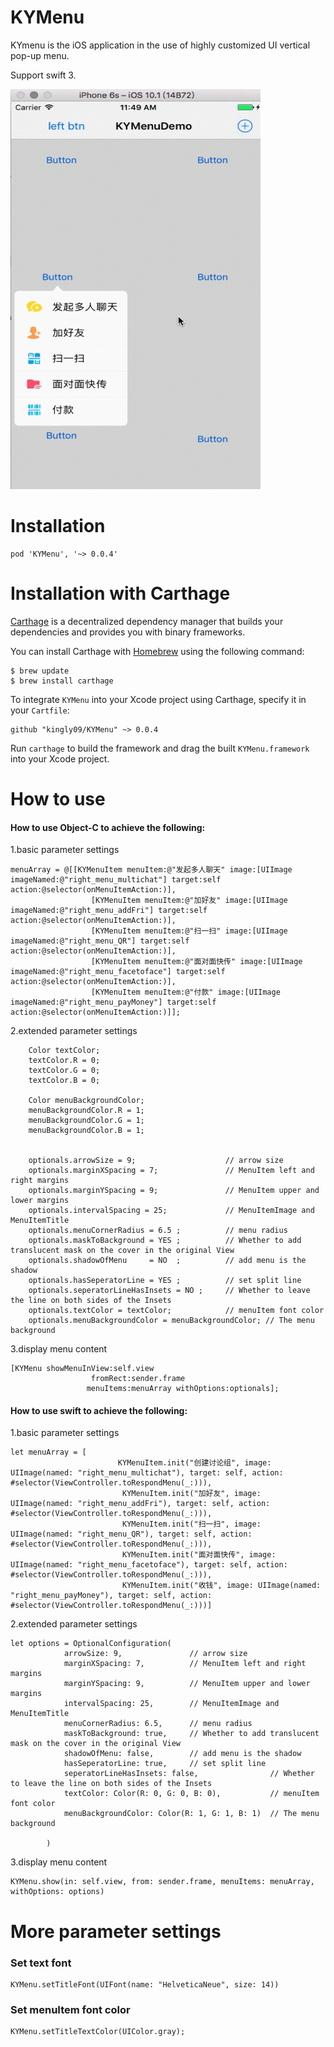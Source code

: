 # KYMenu
KYmenu is the iOS application in the use of highly customized UI vertical
   pop-up menu.

Support swift 3.


![](https://raw.githubusercontent.com/kingly09/KYMenu/master/KYMenu.gif)


# Installation
```
pod 'KYMenu', '~> 0.0.4'
```

# Installation with Carthage


[Carthage](https://github.com/Carthage/Carthage) is a decentralized dependency manager that builds your dependencies and provides you with binary frameworks.

You can install Carthage with [Homebrew](https://brew.sh/)  using the following command:

```
$ brew update
$ brew install carthage
```

To integrate `KYMenu` into your Xcode project using Carthage, specify it in your `Cartfile`:

```
github "kingly09/KYMenu" ~> 0.0.4
```
Run `carthage` to build the framework and drag the built `KYMenu.framework` into your Xcode project.

# How to use
#### How to use **Object-C** to achieve the following:
1.basic parameter settings

```
menuArray = @[[KYMenuItem menuItem:@"发起多人聊天" image:[UIImage imageNamed:@"right_menu_multichat"] target:self action:@selector(onMenuItemAction:)],
                  [KYMenuItem menuItem:@"加好友" image:[UIImage imageNamed:@"right_menu_addFri"] target:self action:@selector(onMenuItemAction:)],
                  [KYMenuItem menuItem:@"扫一扫" image:[UIImage imageNamed:@"right_menu_QR"] target:self action:@selector(onMenuItemAction:)],
                  [KYMenuItem menuItem:@"面对面快传" image:[UIImage imageNamed:@"right_menu_facetoface"] target:self action:@selector(onMenuItemAction:)],
                  [KYMenuItem menuItem:@"付款" image:[UIImage imageNamed:@"right_menu_payMoney"] target:self action:@selector(onMenuItemAction:)]];

```

2.extended parameter settings

```
    Color textColor;
    textColor.R = 0;
    textColor.G = 0;
    textColor.B = 0;

    Color menuBackgroundColor;
    menuBackgroundColor.R = 1;
    menuBackgroundColor.G = 1;
    menuBackgroundColor.B = 1;


    optionals.arrowSize = 9;                    // arrow size
    optionals.marginXSpacing = 7;               // MenuItem left and right margins
    optionals.marginYSpacing = 9;               // MenuItem upper and lower margins
    optionals.intervalSpacing = 25;             // MenuItemImage and MenuItemTitle
    optionals.menuCornerRadius = 6.5 ;          // menu radius
    optionals.maskToBackground = YES ;          // Whether to add translucent mask on the cover in the original View
    optionals.shadowOfMenu     = NO  ;          // add menu is the shadow
    optionals.hasSeperatorLine = YES ;          // set split line
    optionals.seperatorLineHasInsets = NO ;     // Whether to leave the line on both sides of the Insets
    optionals.textColor = textColor;            // menuItem font color
    optionals.menuBackgroundColor = menuBackgroundColor; // The menu background

```

3.display menu content

```
[KYMenu showMenuInView:self.view
                  fromRect:sender.frame
                 menuItems:menuArray withOptions:optionals];
```

#### How to use **swift** to achieve the following:

1.basic parameter settings

```
let menuArray = [
                        KYMenuItem.init("创建讨论组", image: UIImage(named: "right_menu_multichat"), target: self, action: #selector(ViewController.toRespondMenu(_:))),
                         KYMenuItem.init("加好友", image: UIImage(named: "right_menu_addFri"), target: self, action: #selector(ViewController.toRespondMenu(_:))),
                         KYMenuItem.init("扫一扫", image: UIImage(named: "right_menu_QR"), target: self, action: #selector(ViewController.toRespondMenu(_:))),
                         KYMenuItem.init("面对面快传", image: UIImage(named: "right_menu_facetoface"), target: self, action: #selector(ViewController.toRespondMenu(_:))),
                         KYMenuItem.init("收钱", image: UIImage(named: "right_menu_payMoney"), target: self, action: #selector(ViewController.toRespondMenu(_:)))]
```

2.extended parameter settings

```
let options = OptionalConfiguration(
            arrowSize: 9,               // arrow size
            marginXSpacing: 7,          // MenuItem left and right margins
            marginYSpacing: 9,          // MenuItem upper and lower margins
            intervalSpacing: 25,        // MenuItemImage and MenuItemTitle
            menuCornerRadius: 6.5,      // menu radius
            maskToBackground: true,     // Whether to add translucent mask on the cover in the original View
            shadowOfMenu: false,        // add menu is the shadow
            hasSeperatorLine: true,     // set split line
            seperatorLineHasInsets: false,                // Whether to leave the line on both sides of the Insets
            textColor: Color(R: 0, G: 0, B: 0),           // menuItem font color
            menuBackgroundColor: Color(R: 1, G: 1, B: 1)  // The menu background

        )
```

3.display menu content

```
KYMenu.show(in: self.view, from: sender.frame, menuItems: menuArray, withOptions: options)
```

# More parameter settings

### Set text font

```
KYMenu.setTitleFont(UIFont(name: "HelveticaNeue", size: 14))
```

### Set menuItem font color

```
KYMenu.setTitleTextColor(UIColor.gray);
```
